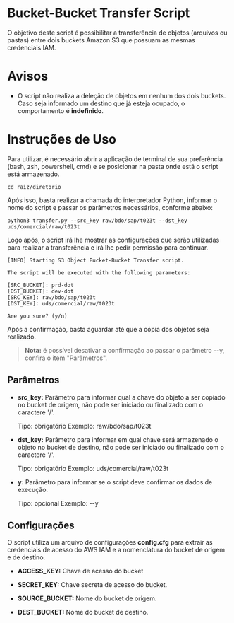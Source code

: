 ﻿# Bucket-Bucket Transfer Script

O objetivo deste script é possibilitar a transferência de objetos (arquivos ou pastas) entre dois buckets Amazon S3 que possuam as mesmas credenciais IAM.

# Avisos
- O script não realiza a deleção de objetos em nenhum dos dois buckets. Caso seja informado um destino que já esteja ocupado, o comportamento é **indefinido**.

# Instruções de Uso

Para utilizar, é necessário abrir a aplicação de terminal de sua preferência (bash, zsh, powershell, cmd) e se posicionar na pasta onde está o script está armazenado.

	cd raiz/diretorio

Após isso, basta realizar a chamada do interpretador Python, informar o nome do script e passar os parâmetros necessários, conforme abaixo:

	python3 transfer.py --src_key raw/bdo/sap/t023t --dst_key uds/comercial/raw/t023t

Logo após, o script irá lhe mostrar as configurações que serão utilizadas para realizar a transferência e irá lhe pedir permissão para continuar.

	[INFO] Starting S3 Object Bucket-Bucket Transfer script.

	The script will be executed with the following parameters:

	[SRC_BUCKET]: prd-dot
	[DST_BUCKET]: dev-dot
	[SRC_KEY]: raw/bdo/sap/t023t
	[DST_KEY]: uds/comercial/raw/t023t
	
	Are you sure? (y/n)

Após a confirmação, basta aguardar até que a cópia dos objetos seja realizado.

> **Nota:** é possível desativar a confirmação ao passar o parâmetro --y, confira o item "Parâmetros".

## Parâmetros
 - **src_key:**
Parâmetro para informar qual a chave do objeto a ser copiado no bucket de origem, não pode ser iniciado ou finalizado com o caractere '/'.

	Tipo: obrigatório
	Exemplo: raw/bdo/sap/t023t

 - **dst_key:**
 Parâmetro para informar em qual chave será armazenado o objeto no bucket de destino, não pode ser iniciado ou finalizado com o caractere '/'.
 
	 Tipo: obrigatório
	Exemplo: uds/comercial/raw/t023t

 - **y:**
 Parâmetro para informar se o script deve confirmar os dados de execução.
 
	 Tipo: opcional
	Exemplo: --y

## Configurações

O script utiliza um arquivo de configurações **config.cfg** para extrair as credenciais de acesso do AWS IAM e a nomenclatura do bucket de origem e de destino.

 - **ACCESS_KEY:**
Chave de acesso do bucket

 - **SECRET_KEY:**
Chave secreta de acesso do bucket.

 - **SOURCE_BUCKET:**
Nome do bucket de origem.

 - **DEST_BUCKET:**
Nome do bucket de destino.

